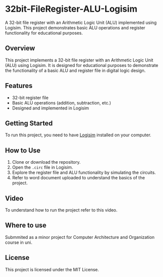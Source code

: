 # 32bit-FileRegister-ALU-Logisim
A 32-bit file register with an Arithmetic Logic Unit (ALU) implemented using Logisim. This project demonstrates basic ALU operations and register functionality for educational purposes.

## Overview
This project implements a 32-bit file register with an Arithmetic Logic Unit (ALU) using Logisim. It is designed for educational purposes to demonstrate the functionality of a basic ALU and register file in digital logic design.

## Features
- 32-bit register file
- Basic ALU operations (addition, subtraction, etc.)
- Designed and implemented in Logisim

## Getting Started
To run this project, you need to have [Logisim](http://www.cburch.com/logisim/) installed on your computer.

## How to Use
1. Clone or download the repository.
2. Open the `.circ` file in Logisim.
3. Explore the register file and ALU functionality by simulating the circuits.
4. Refer to word document uploaded to understand the basics of the project.

## Video
To understand how to run the project refer to this video.

## Where to use
Submmited as a minor project for Computer Architecture and Organization course in uni. 

## License
This project is licensed under the MIT License.
